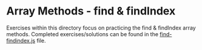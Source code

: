 # Array Methods - find & findIndex

Exercises within this directory focus on practicing the find & findIndex array methods. Completed exercises/solutions can be found in the [find-findindex.js](find-findindex.js) file.